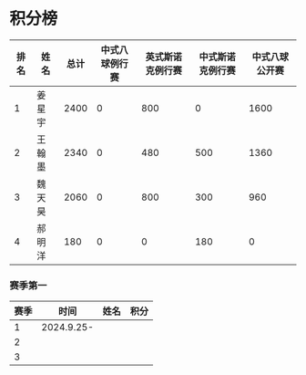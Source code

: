# 积分榜

| 排名 | 姓名   | 总计 | 中式八球例行赛 | 英式斯诺克例行赛 | 中式斯诺克例行赛 | 中式八球公开赛 |
| ---- | ------ | ---- | -------------- | ---------------- | ---------------- | -------------- |
| 1    | 姜星宇 | 2400 | 0              | 800              | 0                | 1600           |
| 2    | 王翰墨 | 2340 | 0              | 480              | 500              | 1360           |
| 3    | 魏天昊 | 2060 | 0              | 800              | 300              | 960            |
| 4    | 郝明洋 | 180  | 0              | 0                | 180              | 0              |

### 赛季第一

| 赛季 | 时间       | 姓名 | 积分 |
| ---- | ---------- | ---- | ---- |
| 1    | 2024.9.25- |      |      |
| 2    |            |      |      |
| 3    |            |      |      |

